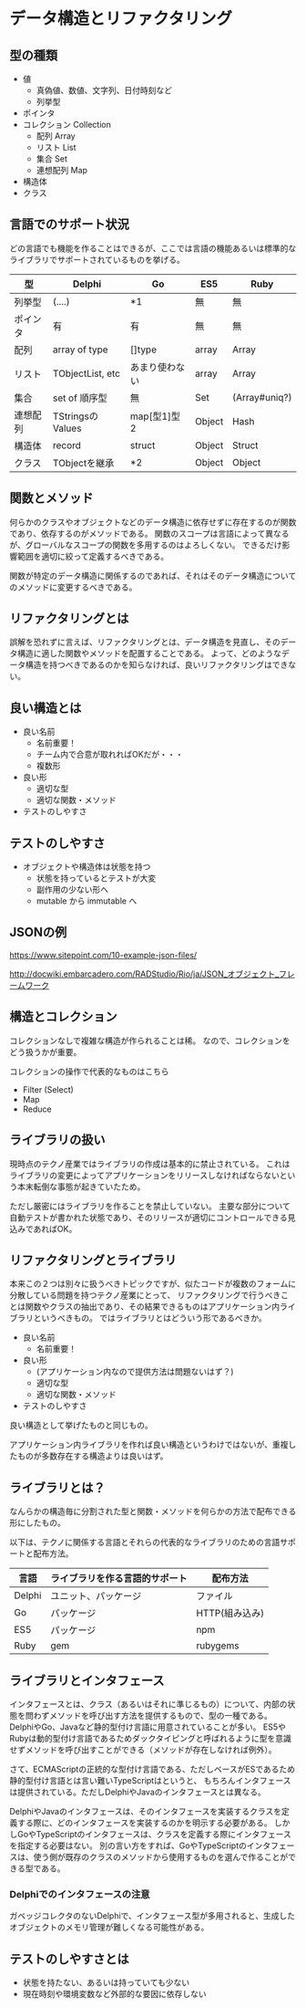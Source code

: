 # データ構造とリファクタリング

## 型の種類

- 値
  - 真偽値、数値、文字列、日付時刻など
  - 列挙型
- ポインタ
- コレクション Collection
    - 配列 Array
    - リスト List
    - 集合 Set
    - 連想配列 Map
- 構造体
- クラス

## 言語でのサポート状況

どの言語でも機能を作ることはできるが、ここでは言語の機能あるいは標準的なライブラリでサポートされているものを挙げる。

型 | Delphi | Go | ES5 | Ruby
--|-------|-------|-------|-------
列挙型 | (....) | *1 | 無 | 無
ポインタ | 有 | 有 | 無 | 無
配列 | array of type | []type | array | Array
リスト | TObjectList, etc | あまり使わない | array | Array
集合 | set of 順序型 | 無 | Set | (Array#uniq?)
連想配列 | TStringsのValues | map[型1]型2 | Object | Hash
構造体 | record | struct | Object | Struct
クラス | TObjectを継承 | *2 | Object | Object

## 関数とメソッド

何らかのクラスやオブジェクトなどのデータ構造に依存せずに存在するのが関数であり、依存するのがメソッドである。
関数のスコープは言語によって異なるが、グローバルなスコープの関数を多用するのはよろしくない。
できるだけ影響範囲を適切に絞って定義するべきである。

関数が特定のデータ構造に関係するのであれば、それはそのデータ構造についてのメソッドに変更するべきである。


## リファクタリングとは

誤解を恐れずに言えば、リファクタリングとは、データ構造を見直し、そのデータ構造に適した関数やメソッドを配置することである。
よって、どのようなデータ構造を持つべきであるのかを知らなければ、良いリファクタリングはできない。

## 良い構造とは

- 良い名前
    - 名前重要！
    - チーム内で合意が取れればOKだが・・・
    - 複数形
- 良い形
    - 適切な型
    - 適切な関数・メソッド
- テストのしやすさ

## テストのしやすさ

- オブジェクトや構造体は状態を持つ
    - 状態を持っているとテストが大変
    - 副作用の少ない形へ
    - mutable から immutable へ

## JSONの例

https://www.sitepoint.com/10-example-json-files/

http://docwiki.embarcadero.com/RADStudio/Rio/ja/JSON_オブジェクト_フレームワーク


## 構造とコレクション

コレクションなしで複雑な構造が作られることは稀。
なので、コレクションをどう扱うかが重要。

コレクションの操作で代表的なものはこちら

- Filter (Select)
- Map
- Reduce


## ライブラリの扱い

現時点のテクノ産業ではライブラリの作成は基本的に禁止されている。
これはライブラリの変更によってアプリケーションをリリースしなければならないという本末転倒な事態が起きていたため。

ただし厳密にはライブラリを作ることを禁止していない。
主要な部分について自動テストが書かれた状態であり、そのリリースが適切にコントロールできる見込みであればOK。


## リファクタリングとライブラリ

本来この２つは別々に扱うべきトピックですが、似たコードが複数のフォームに分散している問題を持つテクノ産業にとって、
リファクタリングで行うべきことは関数やクラスの抽出であり、その結果できるものはアプリケーション内ライブラリというべきもの。
ではライブラリとはどういう形であるべきか。

- 良い名前
    - 名前重要！
- 良い形
    - (アプリケーション内なので提供方法は問題ないはず？)
    - 適切な型
    - 適切な関数・メソッド
- テストのしやすさ

良い構造として挙げたものと同じもの。

アプリケーション内ライブラリを作れば良い構造というわけではないが、重複したものが多数存在する構造よりは良いはず。

## ライブラリとは？

なんらかの構造毎に分割された型と関数・メソッドを何らかの方法で配布できる形にしたもの。

以下は、テクノに関係する言語とそれらの代表的なライブラリのための言語サポートと配布方法。

言語 | ライブラリを作る言語的サポート | 配布方法
-----|------------|--------------
Delphi | ユニット、パッケージ | ファイル
Go | パッケージ | HTTP(組み込み)
ES5 | パッケージ | npm
Ruby | gem | rubygems

## ライブラリとインタフェース

インタフェースとは、クラス（あるいはそれに準じるもの）について、内部の状態を問わずメソッドを呼び出す方法を提供するもので、型の一種である。
DelphiやGo、Javaなど静的型付け言語に用意されていることが多い。
ES5やRubyは動的型付け言語であるためダックタイピングと呼ばれるように型を意識せずメソッドを呼び出すことができる（メソッドが存在しなければ例外）。

さて、ECMAScriptの正統的な型付け言語である、ただしベースがESであるため静的型付け言語とは言い難いTypeScriptはというと、
もちろんインタフェースは提供されている。ただしDelphiやJavaのインタフェースとは異なる。

DelphiやJavaのインタフェースは、そのインタフェースを実装するクラスを定義する際に、どのインタフェースを実装するのかを明示する必要がある。
しかしGoやTypeScriptのインタフェースは、クラスを定義する際にインタフェースを指定する必要はない。
別の言い方をすれば、GoやTypeScriptのインタフェースは、使う側が既存のクラスのメソッドから使用するものを選んで作ることができる型である。



### Delphiでのインタフェースの注意

ガベッジコレクタのないDelphiで、インタフェース型が多用されると、生成したオブジェクトのメモリ管理が難しくなる可能性がある。


## テストのしやすさとは

- 状態を持たない、あるいは持っていても少ない
- 現在時刻や環境変数など外部的な要因に依存しない
